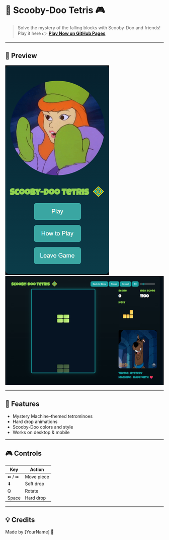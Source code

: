 # 🐾 Scooby-Doo Tetris 🎮

> Solve the mystery of the falling blocks with Scooby-Doo and friends!  
Play it here 👉 [**Play Now on GitHub Pages**](https://username.github.io/scooby-doo-tetris/)

---

## 📸 Preview

![Game Screenshot](assets/game_screenshots/ss_2.png)
![Game Screenshot](assets/game_screenshots/game_1.png)

---

## 🎯 Features
- Mystery Machine–themed tetrominoes
- Hard drop animations
- Scooby-Doo colors and style
- Works on desktop & mobile

---

## 🎮 Controls
| Key        | Action          |
|------------|----------------|
| ⬅ / ➡     | Move piece     |
| ⬇         | Soft drop      |
| Q         | Rotate         |
| Space      | Hard drop      |

---

## 💡 Credits
Made by [YourName] 🧩